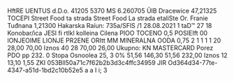 HftRE UENTUS d.D.o. 41205 5370 MS 6.260705 ŨIB Dracewice 47,21325 TOCEPI Street Food ta strada Street Food La strada etaliSte Or. Franie Tuđnana 1,21300 Hakarska Raíun: 735a/SFlS /1 28.08.2021 1 taD™ 27 18 Konobar/ìca JESI fi rtlkl kolleina Cilena PIOO TOCENO 0,5 POSIEIft 00 lONJEOIME LIONJE PR2ENE ORItt MM MINERALNA OODA 0,75 2 1 1 1 1 20 28,00 70,00 Iznos 40 28 70,00 26,00 Ukupno: KN MASTERCARD Porez PDO pp 232. 0 Stopa Osnoolea 25, 3 0% 51,56 146,30 51,56 232,00 Iznos 12 13,10 1,55 ZKI 053Bll50a71c7f62b2b3d3c4ffc34959 JIR Od364d34-77te-4347-a51d-1bd2c10b52e5 a a I i; 3